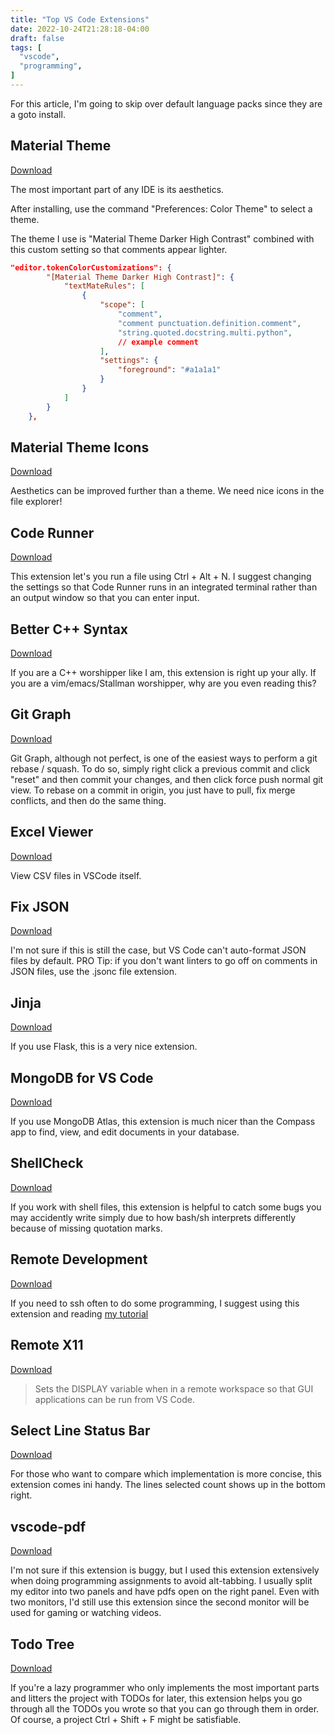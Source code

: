 ```yaml
---
title: "Top VS Code Extensions"
date: 2022-10-24T21:28:18-04:00
draft: false
tags: [
  "vscode",
  "programming",
]
---
```


For this article, I'm going to skip over default language packs since they are a goto install.

## Material Theme

[Download](https://marketplace.visualstudio.com/items?itemName=Equinusocio.vsc-material-theme)

The most important part of any IDE is its aesthetics.

After installing, use the command "Preferences: Color Theme" to select a theme.

The theme I use is "Material Theme Darker High Contrast" combined with this custom setting so that comments appear lighter.

```json
"editor.tokenColorCustomizations": {
        "[Material Theme Darker High Contrast]": {
            "textMateRules": [
                {
                    "scope": [
                        "comment",
                        "comment punctuation.definition.comment",
                        "string.quoted.docstring.multi.python",
                        // example comment
                    ],
                    "settings": {
                        "foreground": "#a1a1a1"
                    }
                }
            ]
        }
    },
```

## Material Theme Icons

[Download](https://marketplace.visualstudio.com/items?itemName=Equinusocio.vsc-material-theme-icons)

Aesthetics can be improved further than a theme. We need nice icons in the file explorer!

## Code Runner

[Download](https://marketplace.visualstudio.com/items?itemName=formulahendry.code-runner)

This extension let's you run a file using Ctrl + Alt + N.
I suggest changing the settings so that Code Runner runs in an integrated terminal rather than an output window so that you can enter input.

## Better C++ Syntax

[Download](https://marketplace.visualstudio.com/items?itemName=jeff-hykin.better-cpp-syntax)

If you are a C++ worshipper like I am, this extension is right up your ally. If you are a vim/emacs/Stallman
worshipper, why are you even reading this?

## Git Graph

[Download](https://marketplace.visualstudio.com/items?itemName=mhutchie.git-graph)

Git Graph, although not perfect, is one of the easiest ways to perform a git rebase / squash.
To do so, simply right click a previous commit and click "reset" and then commit your changes, and then click force push normal git view.
To rebase on a commit in origin, you just have to pull, fix merge conflicts, and then do the same thing.

## Excel Viewer

[Download](https://marketplace.visualstudio.com/items?itemName=GrapeCity.gc-excelviewer)

View CSV files in VSCode itself.

## Fix JSON

[Download](https://marketplace.visualstudio.com/items?itemName=oliversturm.fix-json)

I'm not sure if this is still the case, but VS Code can't auto-format JSON files by default.
PRO Tip: if you don't want linters to go off on comments in JSON files, use the .jsonc file extension.

## Jinja

[Download](https://marketplace.visualstudio.com/items?itemName=wholroyd.jinja)

If you use Flask, this is a very nice extension.

## MongoDB for VS Code

[Download](https://marketplace.visualstudio.com/items?itemName=mongodb.mongodb-vscode)

If you use MongoDB Atlas, this extension is much nicer than the Compass app to find, view, and edit documents in your database.

## ShellCheck

[Download](https://marketplace.visualstudio.com/items?itemName=timonwong.shellcheck)

If you work with shell files, this extension is helpful to catch some bugs you may accidently write simply
due to how bash/sh interprets differently because of missing quotation marks.

## Remote Development

[Download](https://marketplace.visualstudio.com/items?itemName=ms-vscode-remote.vscode-remote-extensionpack)

If you need to ssh often to do some programming, I suggest using this extension and reading [my tutorial](/posts/vs-code-remote-ssh/)

## Remote X11

[Download](https://marketplace.visualstudio.com/items?itemName=spadin.remote-x11)

> Sets the DISPLAY variable when in a remote workspace so that GUI applications can be run from VS Code.

## Select Line Status Bar

[Download](https://marketplace.visualstudio.com/items?itemName=tomoki1207.selectline-statusbar)

For those who want to compare which implementation is more concise, this extension comes ini handy.
The lines selected count shows up in the bottom right.

## vscode-pdf

[Download](https://marketplace.visualstudio.com/items?itemName=tomoki1207.pdf)

I'm not sure if this extension is buggy, but I used this extension extensively when doing programming assignments to avoid
alt-tabbing. I usually split my editor into two panels and have pdfs open on the right panel. Even with two monitors, I'd still use this extension
since the second monitor will be used for gaming or watching videos.

## Todo Tree

[Download](https://marketplace.visualstudio.com/items?itemName=Gruntfuggly.todo-tree)

If you're a lazy programmer who only implements the most important parts and litters the project with TODOs for later,
this extension helps you go through all the TODOs you wrote so that you can go through them in order.
Of course, a project Ctrl + Shift + F might be satisfiable.
